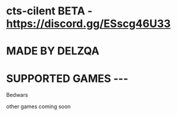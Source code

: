# cts-cilent BETA - https://discord.gg/ESscg46U33 
# MADE BY DELZQA
#  SUPPORTED GAMES ---
Bedwars 

other games coming soon
